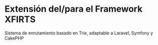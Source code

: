 # Extensión del/para el Framework XFIRTS
Sistema de enrutamiento basado en Trie, adaptable a Laravel, Symfony y CakePHP
